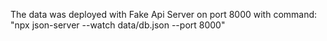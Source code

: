 The data was deployed with Fake Api Server on port 8000
with command:
"npx json-server --watch data/db.json --port 8000"
